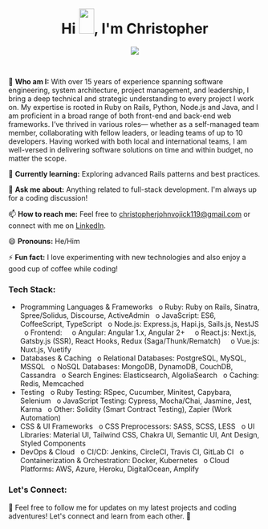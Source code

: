 <h1 align="center">
  Hi <img src="https://raw.githubusercontent.com/MartinHeinz/MartinHeinz/master/wave.gif" width="30px" height="50px">, I'm Christopher
</h1>

<p align="center">
  <a href="https://github.com/DenverCoder1/readme-typing-svg"><img src="https://readme-typing-svg.herokuapp.com?font=Fira+Mono&color=33FF33&size=30&center=true&vCenter=true&width=500&height=100&lines=Full+Stack+Engineer;Ruby+On+Rails+Engineer;Python+&+Django+Engineer;Java+Engineer;Asp.Net+Engineer;React+Engineer;Vue+Engineer"></a>
</p>

<br>

🔭 **Who am I:** With over 15 years of experience spanning software engineering, system architecture, project
management, and leadership, I bring a deep technical and strategic understanding to every project
I work on. My expertise is rooted in Ruby on Rails, Python, Node.js and Java, and I am proficient in
a broad range of both front-end and back-end web frameworks. I’ve thrived in various roles—
whether as a self-managed team member, collaborating with fellow leaders, or leading teams of up
to 10 developers. Having worked with both local and international teams, I am well-versed in
delivering software solutions on time and within budget, no matter the scope.

🌱 **Currently learning:** Exploring advanced Rails patterns and best practices.

💬 **Ask me about:** Anything related to full-stack development. I'm always up for a coding discussion!

📫 **How to reach me:** Feel free to [christopherjohnvojick119@gmail.com](mailto:christopherjohnvojick119@gmail.com) or connect with me on [LinkedIn](https://www.linkedin.com/in/christopher-john-vojick-41a07b341).

😄 **Pronouns:** He/Him

⚡ **Fun fact:** I love experimenting with new technologies and also enjoy a good cup of coffee while coding!

### Tech Stack:

- Programming Languages & Frameworks
&nbsp;&nbsp;o Ruby: Ruby on Rails, Sinatra, Spree/Solidus, Discourse, ActiveAdmin
&nbsp;&nbsp;o JavaScript: ES6, CoffeeScript, TypeScript
&nbsp;&nbsp;o Node.js: Express.js, Hapi.js, Sails.js, NestJS
&nbsp;&nbsp;o Frontend:
&nbsp;&nbsp;&nbsp;&nbsp;o Angular: Angular 1.x, Angular 2+
&nbsp;&nbsp;&nbsp;&nbsp;o React.js: Next.js, Gatsby.js (SSR), React Hooks, Redux (Saga/Thunk/Rematch)
&nbsp;&nbsp;&nbsp;&nbsp;o Vue.js: Nuxt.js, Vuetify
- Databases & Caching
&nbsp;&nbsp;o Relational Databases: PostgreSQL, MySQL, MSSQL
&nbsp;&nbsp;o NoSQL Databases: MongoDB, DynamoDB, CouchDB, Cassandra
&nbsp;&nbsp;o Search Engines: Elasticsearch, AlgoliaSearch
&nbsp;&nbsp;o Caching: Redis, Memcached
- Testing
&nbsp;&nbsp;o Ruby Testing: RSpec, Cucumber, Minitest, Capybara, Selenium
&nbsp;&nbsp;o JavaScript Testing: Cypress, Mocha/Chai, Jasmine, Jest, Karma
&nbsp;&nbsp;o Other: Solidity (Smart Contract Testing), Zapier (Work Automation)
- CSS & UI Frameworks
&nbsp;&nbsp;o CSS Preprocessors: SASS, SCSS, LESS
&nbsp;&nbsp;o UI Libraries: Material UI, Tailwind CSS, Chakra UI, Semantic UI, Ant Design, Styled Components
- DevOps & Cloud
&nbsp;&nbsp;o CI/CD: Jenkins, CircleCI, Travis CI, GitLab CI
&nbsp;&nbsp;o Containerization & Orchestration: Docker, Kubernetes
&nbsp;&nbsp;o Cloud Platforms: AWS, Azure, Heroku, DigitalOcean, Amplify


### Let's Connect:

📢 Feel free to follow me for updates on my latest projects and coding adventures! Let's connect and learn from each other. 🤝

